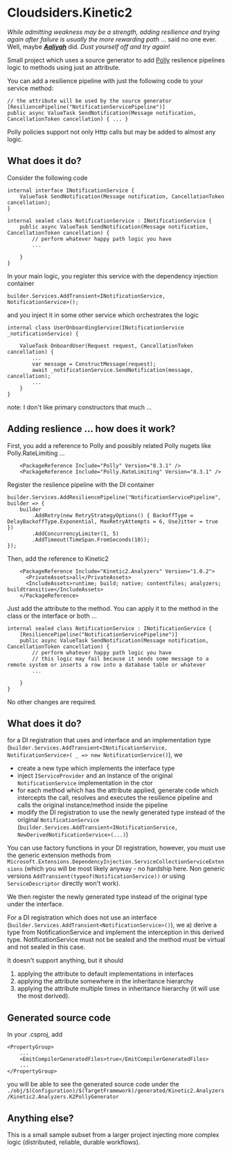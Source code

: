 ﻿# Cloudsiders.Kinetic2

*While admitting weakness may be a strength, adding resilience and trying again after failure is usually the more rewarding path* ... said no one ever. Well, maybe [***Aaliyah***](https://open.spotify.com/track/4OFbSGqe95wEJTN8Bn9eHF) did. *Dust yourself off and try again*!

Small project which uses a source generator to add [Polly](https://github.com/App-vNext/Polly) reslience pipelines logic to methods using just an attribute.

You can add a resilience pipeline with just the following code to your service method:
```
// the attribute will be used by the source generator
[ResiliencePipeline("NotificationServicePipeline")]
public async ValueTask SendNotification(Message notification, CancellationToken cancellation) { ... }
```
Polly policies support not only Http calls but may be added to almost any logic.

## What does it do?

Consider the following code 

```
internal interface INotificationService {
    ValueTask SendNotification(Message notification, CancellationToken cancellation);
}

internal sealed class NotificationService : INotificationService {
    public async ValueTask SendNotification(Message notification, CancellationToken cancellation) {
        // perform whatever happy path logic you have
        ...

    }
}
```

In your main logic, you register this service with the dependency injection container
```
builder.Services.AddTransient<INotificationService, NotificationService>();
```
and you inject it in some other service which orchestrates the logic
```
internal class UserOnboardingService(INotificationService _notificationService) {

    ValueTask OnboardUser(Request request, CancellationToken cancellation) {
        ...
        var message = ConstructMessage(request);
        await _notificationService.SendNotification(message, cancellation);
        ...
    }
}
```
note: I don't like primary constructors that much ...

## Adding reslience ... how does it work?
First, you add a reference to Polly and possibly related Polly nugets like Polly.RateLimiting ...
```
    <PackageReference Include="Polly" Version="8.3.1" />
    <PackageReference Include="Polly.RateLimiting" Version="8.3.1" />
```

Register the reslience pipeline with the DI container
```
builder.Services.AddResiliencePipeline("NotificationServicePipeline", builder => {
    builder
        .AddRetry(new RetryStrategyOptions() { BackoffType = DelayBackoffType.Exponential, MaxRetryAttempts = 6, UseJitter = true })
        .AddConcurrencyLimiter(1, 5)
        .AddTimeout(TimeSpan.FromSeconds(10));
});
```
Then, add the reference to Kinetic2 
```
    <PackageReference Include="Kinetic2.Analyzers" Version="1.0.2">
      <PrivateAssets>all</PrivateAssets>
      <IncludeAssets>runtime; build; native; contentfiles; analyzers; buildtransitive</IncludeAssets>
    </PackageReference>
```

Just add the attribute to the method. You can apply it to the method in the class or the interface or both ...
```
internal sealed class NotificationService : INotificationService {
    [ResiliencePipeline("NotificationServicePipeline")]
    public async ValueTask SendNotification(Message notification, CancellationToken cancellation) {
        // perform whatever happy path logic you have
        // this logic may fail because it sends some message to a remote system or inserts a row into a database table or whatever
        ...

    }
}
```

No other changes are required.

## What does it do?
for a DI registration that uses and interface and an implementation type (`builder.Services.AddTransient<INotificationService, NotificationService>( _ => new NotificationService()`), we
- create a new type which implements the interface type
- inject `IServiceProvider` and an instance of the original `NotificationService` implementation in the ctor
- for each method which has the attribute applied, generate code which intercepts the call, resolves and executes the resilience pipeline and calls the original instance/method inside the pipeline
- modify the DI registration to use the newly generated type instead of the original `NotificationService` (`builder.Services.AddTransient<INotificationService, NewDerivedNotificationService>(...)`)

You can use factory functions in your DI registration, however, you must use the generic extension methods from `Microsoft.Extensions.DependencyInjection.ServiceCollectionServiceExtensions` (which you will be most likely anyway - no hardship here. Non generic versions `AddTransient(typeof(NotificationService))` or using `ServiceDescriptor` directly won't work).

We then register the newly generated type instead of the original type under the interface.

For a DI registration which does not use an interface  (`builder.Services.AddTransient<NotificationService>()`), we a) derive a type from NotificationService and implement the interception in this derived type. NotificationService must not be sealed and the method must be virtual and not sealed in this case.

It doesn't support anything, but it should
1. applying the attribute to default implementations in interfaces
2. applying the attribute somewhere in the inheritance hierarchy
3. applying the attribute multiple times in inheritance hierarchy (it will use the most derived).

## Generated source code

In your .csproj, add 
```
<PropertyGroup>
    ...    
    <EmitCompilerGeneratedFiles>true</EmitCompilerGeneratedFiles>
    ...
</PropertyGroup>    
```
you will be able to see the generated source code under the `./obj/$(Configuration)/$(TargetFramework)/generated/Kinetic2.Analyzers/Kinetic2.Analyzers.K2PollyGenerator`

## Anything else?

This is a small sample subset from a larger project injecting more complex logic (distributed, reliable, durable workflows).
